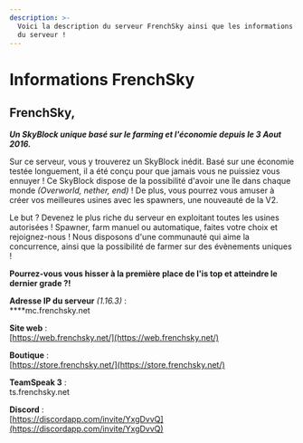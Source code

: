 ```yaml
---
description: >-
  Voici la description du serveur FrenchSky ainsi que les informations basiques
  du serveur !
---
```


# Informations FrenchSky

## **FrenchSky,**

_**Un SkyBlock unique basé sur le farming et l'économie depuis le 3 Aout 2016.**_  


Sur ce serveur, vous y trouverez un SkyBlock inédit. Basé sur une économie testée longuement, il a été conçu pour que jamais vous ne puissiez vous ennuyer ! Ce SkyBlock dispose de la possibilité d'avoir une île dans chaque monde _\(Overworld, nether, end\)_ ! De plus, vous pourrez vous amuser à créer vos meilleures usines avec les spawners, une nouveauté de la V2.

Le but ? Devenez le plus riche du serveur en exploitant toutes les usines autorisées ! Spawner, farm manuel ou automatique, faites votre choix et rejoignez-nous ! Nous disposons d'une communauté qui aime la concurrence, ainsi que la possibilité de farmer sur des évènements uniques !

**Pourrez-vous vous hisser à la première place de l'is top et atteindre le dernier grade ?!**  


**Adresse IP du serveur** _\(1.16.3\)_ :  
****mc.frenchsky.net

**Site web** :  
[https://web.frenchsky.net/](https://web.frenchsky.net/)

**Boutique** :  
[https://store.frenchsky.net/](https://store.frenchsky.net/)

**TeamSpeak 3** :  
ts.frenchsky.net

**Discord** :  
[https://discordapp.com/invite/YxgDvvQ](https://discordapp.com/invite/YxgDvvQ)

